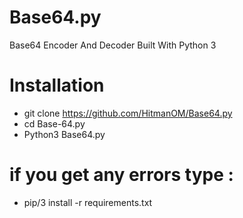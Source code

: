# Base64.py
Base64 Encoder And Decoder Built With Python 3

# Installation
- git clone https://github.com/HitmanOM/Base64.py
- cd Base-64.py
- Python3 Base64.py
# if you get any errors type :
- pip/3 install -r requirements.txt

